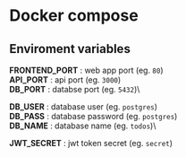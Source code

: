 # Docker compose

## Enviroment variables

 **FRONTEND_PORT** : web app port    (eg. `80`)\
 **API_PORT**      : api port        (eg. `3000`)\
 **DB_PORT**       : databse port    (eg. `5432`)\

 **DB_USER** : database user         (eg. `postgres`)\
 **DB_PASS** : database password     (eg. `postgres`)\
 **DB_NAME** : database name         (eg. `todos`)\

 **JWT_SECRET** : jwt token secret   (eg. `secret`)

